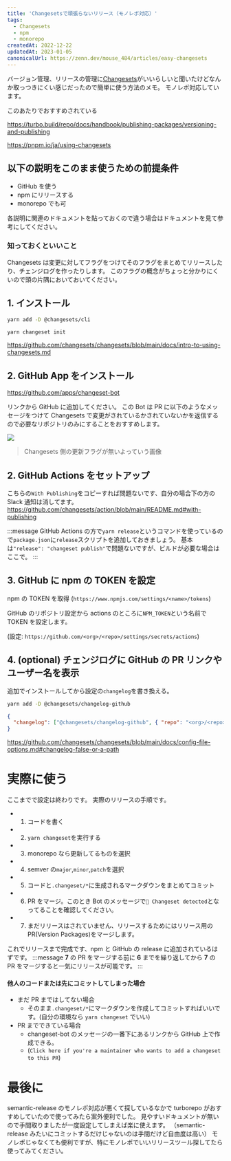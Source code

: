 ```yaml
---
title: 'Changesetsで頑張らないリリース（モノレポ対応）'
tags:
  - Changesets
  - npm
  - monorepo
createdAt: 2022-12-22
updatedAt: 2023-01-05
canonicalUrl: https://zenn.dev/mouse_484/articles/easy-changesets
---
```


バージョン管理、リリースの管理に[Changesets](https://github.com/changesets/changesets)がいいらしいと聞いたけどなんか取っつきにくい感じだったので簡単に使う方法のメモ。
モノレポ対応しています。

このあたりでおすすめされている

https://turbo.build/repo/docs/handbook/publishing-packages/versioning-and-publishing

https://pnpm.io/ja/using-changesets

## 以下の説明をこのまま使うための前提条件

- GitHub を使う
- npm にリリースする
- monorepo でも可

各説明に関連のドキュメントを貼っておくので違う場合はドキュメントを見て参考にしてください。

### 知っておくといいこと

Changesets は変更に対してフラグをつけてそのフラグをまとめてリリースしたり、チェンジログを作ったりします。
このフラグの概念がちょっと分かりにくいので頭の片隅においておいてください。

## 1. インストール

```sh
yarn add -D @changesets/cli
```

```sh
yarn changeset init
```

https://github.com/changesets/changesets/blob/main/docs/intro-to-using-changesets.md

## 2. GitHub App をインストール

https://github.com/apps/changeset-bot

リンクから GitHub に追加してください。
この Bot は PR に以下のようなメッセージをつけて Changesets で変更がされているかされていないかを返信するので必要なリポジトリのみにすることをおすすめします。

![](https://user-images.githubusercontent.com/38714187/209133509-98a1c71d-08c1-49b4-a25b-e2283fb8a180.png)

> Changesets 側の更新フラグが無いよっていう画像

## 2. GitHub Actions をセットアップ

こちらの`With Publishing`をコピーすれば問題ないです、自分の場合下の方の Slack 通知は消してます。
https://github.com/changesets/action/blob/main/README.md#with-publishing

:::message
GitHub Actions の方で`yarn release`というコマンドを使っているので`package.json`に`release`スクリプトを追加しておきましょう。
基本は`"release": "changeset publish"`で問題ないですが、ビルドが必要な場合はここで。
:::

## 3. GitHub に npm の TOKEN を設定

npm の TOKEN を取得 (`https://www.npmjs.com/settings/<name>/tokens`)

GitHub のリポジトリ設定から actions のところに`NPM_TOKEN`という名前で TOKEN を設定します。

(設定: `https://github.com/<org>/<repo>/settings/secrets/actions`)

## 4. (optional) チェンジログに GitHub の PR リンクやユーザー名を表示

追加でインストールしてから設定の`changelog`を書き換える。

```sh
yarn add -D @changesets/changelog-github
```

```json:.changeset/config.json
{
  "changelog": ["@changesets/changelog-github", { "repo": "<org>/<repo>" }]
}
```

https://github.com/changesets/changesets/blob/main/docs/config-file-options.md#changelog-false-or-a-path

# 実際に使う

ここまでで設定は終わりです。
実際のリリースの手順です。

- 1. コードを書く
- 2. `yarn changeset`を実行する
- 3. monorepo なら更新してるものを選択
- 4. semver の`major`,`minor`,`patch`を選択
- 5. コードと`.changeset/*`に生成されるマークダウンをまとめてコミット
- 6. PR をマージ。このとき Bot のメッセージで`🦋 Changeset detected`となってることを確認してください。
- 7. まだリリースはされていません、リリースするためにはリリース用の PR(Version Packages)をマージします。

これでリリースまで完成です、npm と GitHub の release に追加されているはずです。
:::message
**7** の PR をマージする前に **6** までを繰り返してから **7** の PR をマージすると一気にリリースが可能です。
:::

#### 他人のコードまたは先にコミットしてしまった場合

- まだ PR まではしてない場合
  - そのまま`.changeset/*`にマークダウンを作成してコミットすればいいです。(自分の環境なら `yarn changeset` でいい)
- PR までできている場合
  - changeset-bot のメッセージの一番下にあるリンクから GitHub 上で作成できる。
  - (`Click here if you're a maintainer who wants to add a changeset to this PR`)

# 最後に

semantic-release のモノレポ対応が悪くて探しているなかで turborepo がおすすめしていたので使ってみたら案外便利でした。
見やすいドキュメントが無いので手間取りましたが一度設定してしまえば楽に使えます。
（semantic-release みたいにコミットするだけじゃないのは手間だけど自由度は高い）
モノレポじゃなくても便利ですが、特にモノレポでいいリリースツール探してたら使ってみてください。

